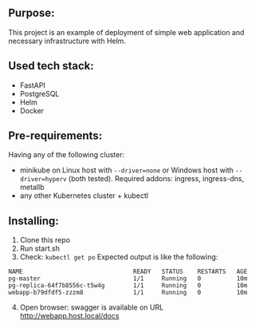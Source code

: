 ## Purpose:
This project is an example of deployment of simple web application and necessary infrastructure with Helm.

## Used tech stack:
- FastAPI
- PostgreSQL
- Helm
- Docker

## Pre-requirements:
Having any of the following cluster:
- minikube on Linux host with `--driver=none` or Windows host with `--driver=hyperv` (both tested). Required addons: ingress, ingress-dns, metallb
- any other Kubernetes cluster + kubectl

## Installing:
1. Clone this repo
2. Run start.sh
3. Check: `kubectl get po`
Expected output is like the following:
```
NAME                               READY   STATUS    RESTARTS   AGE
pg-master                          1/1     Running   0          10m
pg-replica-64f7b8556c-t5w4g        1/1     Running   0          10m
webapp-b79dfdf5-zzzm8              1/1     Running   0          10m
```
4. Open browser: swagger is available on URL http://webapp.host.local/docs